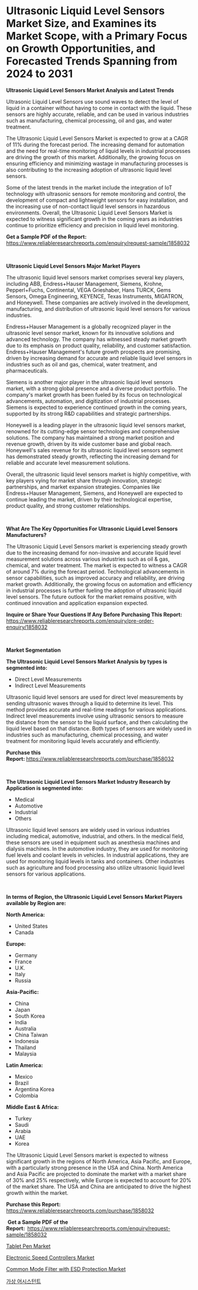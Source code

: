 <p><h1>Ultrasonic Liquid Level Sensors Market Size, and Examines its Market Scope, with a Primary Focus on Growth Opportunities, and Forecasted Trends Spanning from 2024 to 2031</h1></p><p><strong>Ultrasonic Liquid Level Sensors Market Analysis and Latest Trends</strong></p>
<p><p>Ultrasonic Liquid Level Sensors use sound waves to detect the level of liquid in a container without having to come in contact with the liquid. These sensors are highly accurate, reliable, and can be used in various industries such as manufacturing, chemical processing, oil and gas, and water treatment.</p><p>The Ultrasonic Liquid Level Sensors Market is expected to grow at a CAGR of 11% during the forecast period. The increasing demand for automation and the need for real-time monitoring of liquid levels in industrial processes are driving the growth of this market. Additionally, the growing focus on ensuring efficiency and minimizing wastage in manufacturing processes is also contributing to the increasing adoption of ultrasonic liquid level sensors.</p><p>Some of the latest trends in the market include the integration of IoT technology with ultrasonic sensors for remote monitoring and control, the development of compact and lightweight sensors for easy installation, and the increasing use of non-contact liquid level sensors in hazardous environments. Overall, the Ultrasonic Liquid Level Sensors Market is expected to witness significant growth in the coming years as industries continue to prioritize efficiency and precision in liquid level monitoring.</p></p>
<p><strong>Get a Sample PDF of the Report:&nbsp;</strong> <a href="https://www.reliableresearchreports.com/enquiry/request-sample/1858032">https://www.reliableresearchreports.com/enquiry/request-sample/1858032</a></p>
<p>&nbsp;</p>
<p><strong>Ultrasonic Liquid Level Sensors Major Market Players</strong></p>
<p><p>The ultrasonic liquid level sensors market comprises several key players, including ABB, Endress+Hauser Management, Siemens, Krohne, Pepperl+Fuchs, Continental, VEGA Grieshaber, Hans TURCK, Gems Sensors, Omega Engineering, KEYENCE, Texas Instruments, MIGATRON, and Honeywell. These companies are actively involved in the development, manufacturing, and distribution of ultrasonic liquid level sensors for various industries.</p><p>Endress+Hauser Management is a globally recognized player in the ultrasonic level sensor market, known for its innovative solutions and advanced technology. The company has witnessed steady market growth due to its emphasis on product quality, reliability, and customer satisfaction. Endress+Hauser Management's future growth prospects are promising, driven by increasing demand for accurate and reliable liquid level sensors in industries such as oil and gas, chemical, water treatment, and pharmaceuticals.</p><p>Siemens is another major player in the ultrasonic liquid level sensors market, with a strong global presence and a diverse product portfolio. The company's market growth has been fueled by its focus on technological advancements, automation, and digitization of industrial processes. Siemens is expected to experience continued growth in the coming years, supported by its strong R&D capabilities and strategic partnerships.</p><p>Honeywell is a leading player in the ultrasonic liquid level sensors market, renowned for its cutting-edge sensor technologies and comprehensive solutions. The company has maintained a strong market position and revenue growth, driven by its wide customer base and global reach. Honeywell's sales revenue for its ultrasonic liquid level sensors segment has demonstrated steady growth, reflecting the increasing demand for reliable and accurate level measurement solutions.</p><p>Overall, the ultrasonic liquid level sensors market is highly competitive, with key players vying for market share through innovation, strategic partnerships, and market expansion strategies. Companies like Endress+Hauser Management, Siemens, and Honeywell are expected to continue leading the market, driven by their technological expertise, product quality, and strong customer relationships.</p></p>
<p>&nbsp;</p>
<p><strong>What Are The Key Opportunities For Ultrasonic Liquid Level Sensors Manufacturers?</strong></p>
<p><p>The Ultrasonic Liquid Level Sensors market is experiencing steady growth due to the increasing demand for non-invasive and accurate liquid level measurement solutions across various industries such as oil & gas, chemical, and water treatment. The market is expected to witness a CAGR of around 7% during the forecast period. Technological advancements in sensor capabilities, such as improved accuracy and reliability, are driving market growth. Additionally, the growing focus on automation and efficiency in industrial processes is further fueling the adoption of ultrasonic liquid level sensors. The future outlook for the market remains positive, with continued innovation and application expansion expected.</p></p>
<p><strong>Inquire or Share Your Questions If Any Before Purchasing This Report:</strong> <a href="https://www.reliableresearchreports.com/enquiry/pre-order-enquiry/1858032">https://www.reliableresearchreports.com/enquiry/pre-order-enquiry/1858032</a></p>
<p>&nbsp;</p>
<p><strong>Market Segmentation</strong></p>
<p><strong>The Ultrasonic Liquid Level Sensors Market Analysis by types is segmented into:</strong></p>
<p><ul><li>Direct Level Measurements</li><li>Indirect Level Measurements</li></ul></p>
<p><p>Ultrasonic liquid level sensors are used for direct level measurements by sending ultrasonic waves through a liquid to determine its level. This method provides accurate and real-time readings for various applications. Indirect level measurements involve using ultrasonic sensors to measure the distance from the sensor to the liquid surface, and then calculating the liquid level based on that distance. Both types of sensors are widely used in industries such as manufacturing, chemical processing, and water treatment for monitoring liquid levels accurately and efficiently.</p></p>
<p><strong>Purchase this Report:&nbsp;</strong><a href="https://www.reliableresearchreports.com/purchase/1858032">https://www.reliableresearchreports.com/purchase/1858032</a></p>
<p>&nbsp;</p>
<p><strong>The Ultrasonic Liquid Level Sensors Market Industry Research by Application is segmented into:</strong></p>
<p><ul><li>Medical</li><li>Automotive</li><li>Industrial</li><li>Others</li></ul></p>
<p><p>Ultrasonic liquid level sensors are widely used in various industries including medical, automotive, industrial, and others. In the medical field, these sensors are used in equipment such as anesthesia machines and dialysis machines. In the automotive industry, they are used for monitoring fuel levels and coolant levels in vehicles. In industrial applications, they are used for monitoring liquid levels in tanks and containers. Other industries such as agriculture and food processing also utilize ultrasonic liquid level sensors for various applications.</p></p>
<p>&nbsp;</p>
<p><strong>In terms of Region, the Ultrasonic Liquid Level Sensors Market Players available by Region are:</strong></p>
<p>
    <p> <strong> North America: </strong>
        <ul>
            <li>United States</li>
            <li>Canada</li>
        </ul>
        </p> 
    <p> <strong> Europe: </strong>
        <ul>
            <li>Germany</li>
            <li>France</li>
            <li>U.K.</li>
            <li>Italy</li>
            <li>Russia</li>
        </ul>
        </p> 
    <p> <strong> Asia-Pacific: </strong>
        <ul>
            <li>China</li>
            <li>Japan</li>
            <li>South Korea</li>
            <li>India</li>
            <li>Australia</li>
            <li>China Taiwan</li>
            <li>Indonesia</li>
            <li>Thailand</li>
            <li>Malaysia</li>
        </ul>
        </p> 
    <p> <strong> Latin America: </strong>
        <ul>
            <li>Mexico</li>
            <li>Brazil</li>
            <li>Argentina Korea</li>
            <li>Colombia</li>
        </ul>
        </p> 
    <p> <strong> Middle East & Africa: </strong>
        <ul>
            <li>Turkey</li>
            <li>Saudi</li>
            <li>Arabia</li>
            <li>UAE</li>
            <li>Korea</li>
        </ul>
    </p>
    </p>
<p><p>The Ultrasonic Liquid Level Sensors market is expected to witness significant growth in the regions of North America, Asia Pacific, and Europe, with a particularly strong presence in the USA and China. North America and Asia Pacific are projected to dominate the market with a market share of 30% and 25% respectively, while Europe is expected to account for 20% of the market share. The USA and China are anticipated to drive the highest growth within the market.</p></p>
<p><strong>Purchase this Report: </strong><a href="https://www.reliableresearchreports.com/purchase/1858032">https://www.reliableresearchreports.com/purchase/1858032</a></p>
<p>&nbsp;<strong>Get a Sample PDF of the Report:&nbsp;&nbsp;</strong><a href="https://www.reliableresearchreports.com/enquiry/request-sample/1858032">https://www.reliableresearchreports.com/enquiry/request-sample/1858032</a></p>
<p><strong></strong></p>
<p><p><a href="https://github.com/Alonsoolds3wq1d81czn8rbol/Market-Research-Report-List-1/blob/main/tablet-pen-market.md">Tablet Pen Market</a></p><p><a href="https://github.com/yemakinde/Market-Research-Report-List-2/blob/main/electronic-speed-controllers-market.md">Electronic Speed Controllers Market</a></p><p><a href="https://github.com/jsmusil/Market-Research-Report-List-2/blob/main/common-mode-filter-with-esd-protection-market.md">Common Mode Filter with ESD Protection Market</a></p><p><a href="https://github.com/iansanftyord09878/Market-Research-Report-List-1/blob/main/904233210762.md">가상 어시스턴트</a></p></p>